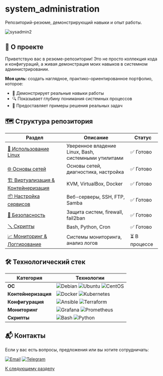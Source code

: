 # system_administration
Репозиторий-резюме, демонстрирующий навыки и опыт работы.


![sysadmin2](https://github.com/user-attachments/assets/a8a107f4-e305-4278-8019-bf492e8abc6b)


## 🌟 О проекте

Приветствую вас в резюме-репозитории! Это не просто коллекция кода и конфигураций, а живая демонстрация моих навыков в системном администрировании.

**Моя цель**: создать наглядное, практико-ориентированное портфолио, которое:
- 📌 Демонстрирует реальные навыки работы
- 🔍 Показывает глубину понимания системных процессов
- 🚀 Предоставляет примеры решения реальных задач

## 🗺️ Структура репозитория

<div align="center">
  
| Раздел | Описание | Статус |
|--------|----------|--------|
| [🧰 Использование Linux](/1_linux_usage) | Уверенное владение Linux, Bash, системными утилитами | ✅ Готово |
| [🌐 Основы сетей](/2_net) | Основы сетей, диагностика, настройка | ✅ Готово |
| [🏗️ Виртуализация & Контейнеризация](/3_VM_and_containers) | KVM, VirtualBox, Docker | ✅ Готово |
| [📦 Настройка сервисов](/4_services) | Веб-серверы, SSH, FTP, Samba | ✅ Готово  |
| [🔐 Безопасность](/5_security) | Защита систем, firewall, fail2ban | ✅ Готово |
| [🪛 Скрипты](/6_scripts) | Bash, Python, Cron | ✅ Готово |
| [📈 Мониторинг & Логгирование](/7_logs_and_mon) | Системы мониторинга, анализ логов | ⏳ В процессе |

</div>

## 🛠️ Технологический стек

<div align="center">
  
| Категория | Технологии |
|-----------|------------|
| **ОС** | ![Debian](https://img.shields.io/badge/Debian-A81D33?style=for-the-badge&logo=debian&logoColor=white) ![Ubuntu](https://img.shields.io/badge/Ubuntu-E95420?style=for-the-badge&logo=ubuntu&logoColor=white) ![CentOS](https://img.shields.io/badge/Cent%20OS-262577?style=for-the-badge&logo=CentOS&logoColor=white) |
| **Контейнеризация** | ![Docker](https://img.shields.io/badge/docker-%230db7ed.svg?style=for-the-badge&logo=docker&logoColor=white) ![Kubernetes](https://img.shields.io/badge/kubernetes-%23326ce5.svg?style=for-the-badge&logo=kubernetes&logoColor=white) |
| **Конфигурация** | ![Ansible](https://img.shields.io/badge/ansible-%231A1918.svg?style=for-the-badge&logo=ansible&logoColor=white) ![Terraform](https://img.shields.io/badge/terraform-%235835CC.svg?style=for-the-badge&logo=terraform&logoColor=white) |
| **Мониторинг** | ![Grafana](https://img.shields.io/badge/grafana-%23F46800.svg?style=for-the-badge&logo=grafana&logoColor=white) ![Prometheus](https://img.shields.io/badge/Prometheus-E6522C?style=for-the-badge&logo=Prometheus&logoColor=white) |
| **Скрипты** | ![Bash](https://img.shields.io/badge/bash-%23121011.svg?style=for-the-badge&logo=gnu-bash&logoColor=white) ![Python](https://img.shields.io/badge/python-3670A0?style=for-the-badge&logo=python&logoColor=ffdd54) |

</div>

## 📬 Контакты

Если у вас есть вопросы, предложения или вы хотите сотрудничать:

[![Email](https://img.shields.io/badge/Email-contact%40example.com-blue?style=for-the-badge&logo=gmail)](mailto:anton@kalinin.net.ru)
[![Telegram](https://img.shields.io/badge/Telegram-Contact-blue?style=for-the-badge&logo=telegram)](https://t.me/toxakalinin)

[К следующему разделу](https://github.com/toxakalinin/system_administration/blob/main/1_linux_usage/)
